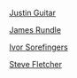 [Justin Guitar](https://www.youtube.com/watch?v=7ZAz54qVX9s)

[James Rundle](https://www.youtube.com/watch?v=sJPsq4BpAm8)

[Ivor Sorefingers](https://www.youtube.com/watch?v=0qPsQleCoJo)

[Steve Fletcher](https://www.youtube.com/watch?v=frlv9lzPQ98)
